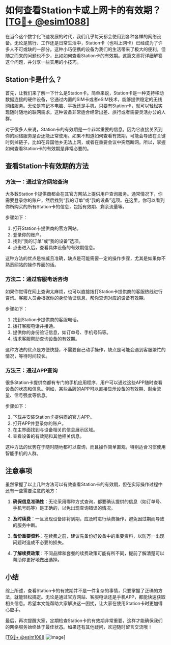 # 如何查看Station卡或上网卡的有效期？[[TG💪+ @esim1088](https://t.me/s/esim1088)]

在当今这个数字化飞速发展的时代，我们几乎每天都会使用到各种各样的网络设备。无论是旅行、工作还是日常生活中，Station卡（也叫上网卡）已经成为了许多人不可或缺的一部分。这种小巧便携的设备为我们的生活带来了极大的便利，但随之而来的问题也不少，比如如何查看Station卡的有效期。这篇文章将详细解答这个问题，并分享一些实用的小技巧。

## Station卡是什么？

首先，让我们来了解一下什么是Station卡。简单来说，Station卡是一种支持移动数据连接的硬件设备，它通过内置的SIM卡或者eSIM技术，能够提供稳定的无线网络服务。无论是笔记本电脑、平板还是手机，只要有Station卡，就可以轻松实现随时随地的联网需求。这种设备非常适合经常出差、旅行或者需要灵活办公的人群。

对于很多人来说，Station卡的有效期是一个非常重要的信息。因为它直接关系到你的网络服务是否还能正常使用。如果不知道如何查看有效期，可能会导致在关键时刻掉链子，比如在异国他乡无法上网，或者在重要会议中突然断网。所以，掌握如何查看Station卡的有效期是非常必要的。

## 查看Station卡有效期的方法

### 方法一：通过官方网站查询

大多数Station卡提供商都会在其官方网站上提供用户查询服务。通常情况下，你需要登录你的账户，然后找到“我的订单”或“我的设备”选项。在这里，你可以看到你所购买的所有Station卡的信息，包括有效期、剩余流量等。

步骤如下：
1. 打开Station卡提供商的官方网站。
2. 登录你的账户。
3. 找到“我的订单”或“我的设备”选项。
4. 点击进入后，查看具体设备的有效期信息。

这种方法的优点是权威且准确，缺点是可能需要一定的操作步骤，尤其是如果你不熟悉网站的操作界面的话。

### 方法二：通过客服电话咨询

如果你觉得在网上查询太麻烦，也可以直接拨打Station卡提供商的客服热线进行咨询。客服人员会根据你的身份验证信息，帮你查询对应的设备有效期。

步骤如下：
1. 找到Station卡提供商的客服电话。
2. 拨打客服电话并接通。
3. 提供你的身份验证信息，如订单号、手机号码等。
4. 请求客服帮助查询设备的有效期。

这种方法的优点是方便快捷，不需要自己动手操作，缺点是可能会遇到客服繁忙的情况，等待时间较长。

### 方法三：通过APP查询

很多Station卡提供商都有专门的手机应用程序，用户可以通过这些APP随时查看设备的状态和信息。例如，某些品牌的APP可以直接显示设备的有效期、剩余流量、信号强度等信息。

步骤如下：
1. 下载并安装Station卡提供商的官方APP。
2. 打开APP并登录你的账户。
3. 在主界面找到与设备相关的信息展示区域。
4. 查看设备的有效期和其他相关信息。

这种方法的优势在于随时随地都可以查询，而且操作简单直观，特别适合习惯使用智能手机的人群。

## 注意事项

虽然掌握了以上几种方法可以有效查看Station卡的有效期，但在实际操作过程中还有一些需要注意的地方：

1. **确保信息准确性**：无论采用哪种方式查询，都要确认提供的信息（如订单号、手机号码等）是正确的，以免出现查询错误的情况。
   
2. **及时续费**：一旦发现设备即将到期，应及时进行续费操作，避免因过期而导致的服务中断。

3. **备份重要资料**：在续费之前，建议先备份好设备中的重要资料，以防万一出现问题时造成不必要的损失。

4. **了解续费政策**：不同品牌和套餐的续费政策可能有所不同，提前了解清楚可以帮助你更好地做出选择。

## 小结

综上所述，查看Station卡的有效期并不是一件复杂的事情，只要掌握了正确的方法，就能轻松搞定。无论是通过官方网站、客服电话还是手机APP，都能快速获取相关信息。希望本文能帮助大家解决这一困扰，让大家在使用Station卡时更加得心应手。

最后，再次提醒大家，定期检查Station卡的有效期非常重要，这样才能确保我们的网络服务始终处于最佳状态。如果还有其他疑问，欢迎随时留言交流哦！

[[TG💪+ @esim1088](https://t.me/s/esim1088) ![Image](https://i.postimg.cc/4NQfJmqS/Snipaste-2025-05-13-00-14-12.png)]